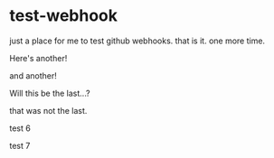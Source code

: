 # test-webhook
just a place for me to test github webhooks. that is it. one more time.

Here's another!

and another!

Will this be the last...?

that was not the last.

test 6

test 7

